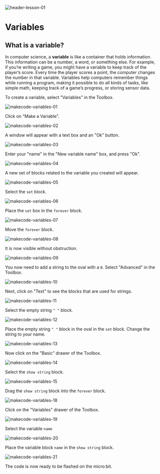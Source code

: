 ![header-lesson-01](assets/header-lesson-01.png)

# Variables

## What is a variable?

In computer science, a **variable** is like a container that holds information. This information can be a number, a word, or something else. For example, if you’re writing a game, you might have a variable to keep track of the player’s score. Every time the player scores a point, the computer changes the number in that variable. Variables help computers remember things while running a program, making it possible to do all kinds of tasks, like simple math, keeping track of a game’s progress, or storing sensor data.

To create a variable, select "Variables" in the Toolbox.

![makecode-variables-01](assets/makecode-variables-01.png)

Click on "Make a Variable".

![makecode-variables-02](assets/makecode-variables-02.png)

A window will appear with a text box and an "Ok" button.

![makecode-variables-03](assets/makecode-variables-03.png)

Enter your "name" in the "New variable name" box, and press "Ok".

![makecode-variables-04](assets/makecode-variables-04.png)

A new set of blocks related to the variable you created will appear.

![makecode-variables-05](assets/makecode-variables-05.png)

Select the `set` block.

![makecode-variables-06](assets/makecode-variables-06.png)

Place the `set` box in the `forever` block. 

![makecode-variables-07](assets/makecode-variables-07.png)

Move the `forever` block.

![makecode-variables-08](assets/makecode-variables-08.png)

It is now visible without obstruction.

![makecode-variables-09](assets/makecode-variables-09.png)

You now need to add a string to the oval with a `0`. Select "Advanced" in the Toolbox.

![makecode-variables-10](assets/makecode-variables-10.png)

Next, click on "Text" to see the blocks that are used for strings.

![makecode-variables-11](assets/makecode-variables-11.png)

Select the empty string  `" "` block.

![makecode-variables-12](assets/makecode-variables-12.png)

Place the empty string `" "` block in the oval in the `set` block. Change the string to your name.

![makecode-variables-13](assets/makecode-variables-13.png)

Now click on the "Basic" drawer of the Toolbox.

![makecode-variables-14](assets/makecode-variables-14.png)

Select the `show string` block.

![makecode-variables-15](assets/makecode-variables-15.png)

Drag the `show string` block into the `forever` block.

![makecode-variables-18](assets/makecode-variables-18.png)

Click on the "Variables" drawer of the Toolbox.

![makecode-variables-19](assets/makecode-variables-19.png)

Select the variable `name`

![makecode-variables-20](assets/makecode-variables-20.png)

Place the variable block `name` in the `show string` block.

![makecode-variables-21](assets/makecode-variables-21.png)

The code is now ready to be flashed on the micro:bit.
